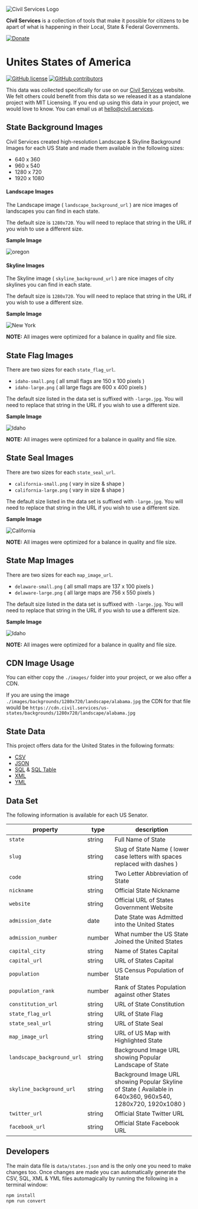 ![Civil Services Logo](https://raw.githubusercontent.com/CivilServiceUSA/api/master/docs/img/logo.png "Civil Services Logo")

__Civil Services__ is a collection of tools that make it possible for citizens to be apart of what is happening in their Local, State & Federal Governments.

[![Donate](https://cdn.civil.services/donate-button.png)](https://www.paypal.me/civilservices)


Unites States of America
===

[![GitHub license](https://img.shields.io/badge/license-MIT-blue.svg?style=flat)](https://raw.githubusercontent.com/CivilServiceUSA/us-states/master/LICENSE)  [![GitHub contributors](https://img.shields.io/github/contributors/CivilServiceUSA/us-states.svg)](https://github.com/CivilServiceUSA/us-states/graphs/contributors)

This data was collected specifically for use on our [Civil Services](https://civil.services) website.  We felt others could benefit from this data so we released it as a standalone project with MIT Licensing.  If you end up using this data in your project, we would love to know.  You can email us at [hello@civil.services](mailto:hello@civil.services).


State Background Images
---

Civil Services created high-resolution Landscape & Skyline Background Images for each US State and made them available in the following sizes:

* 640 x 360
* 960 x 540
* 1280 x 720
* 1920 x 1080

#### Landscape Images

The Landscape image ( `landscape_background_url` ) are nice images of landscapes you can find in each state.

The default size is `1280x720`.  You will need to replace that string in the URL if you wish to use a different size.

__Sample Image__

![oregon](images/backgrounds/640x360/landscape/oregon.jpg "oregon")

#### Skyline Images

The Skyline image ( `skyline_background_url` ) are nice images of city skylines you can find in each state.

The default size is `1280x720`.  You will need to replace that string in the URL if you wish to use a different size.

__Sample Image__

![New York](images/backgrounds/640x360/skyline/new-york.jpg "New York")

__NOTE:__  All images were optimized for a balance in quality and file size.

State Flag Images
---

There are two sizes for each `state_flag_url`.

* `idaho-small.png` ( all small flags are 150 x 100 pixels )
* `idaho-large.png` ( all large flags are 600 x 400 pixels )

The default size listed in the data set is suffixed with `-large.jpg`.  You will need to replace that string in the URL if you wish to use a different size.

__Sample Image__

![Idaho](images/flags/idaho-large.png "Idaho")

__NOTE:__  All images were optimized for a balance in quality and file size.


State Seal Images
---

There are two sizes for each `state_seal_url`.

* `california-small.png` ( vary in size & shape )
* `california-large.png` ( vary in size & shape )

The default size listed in the data set is suffixed with `-large.jpg`.  You will need to replace that string in the URL if you wish to use a different size.

__Sample Image__

![California](images/seals/california-large.png "California")

__NOTE:__  All images were optimized for a balance in quality and file size.


State Map Images
---

There are two sizes for each `map_image_url`.

* `delaware-small.png` ( all small maps are 137 x 100 pixels )
* `delaware-large.png` ( all large maps are 756 x 550 pixels )

The default size listed in the data set is suffixed with `-large.jpg`.  You will need to replace that string in the URL if you wish to use a different size.

__Sample Image__

![Idaho](images/maps/delaware-large.png "Idaho")

__NOTE:__  All images were optimized for a balance in quality and file size.


CDN Image Usage
---

You can either copy the `./images/` folder into your project, or we also offer a CDN.

If you are using the image `./images/backgrounds/1280x720/landscape/alabama.jpg` the CDN for that file would be `https://cdn.civil.services/us-states/backgrounds/1280x720/landscape/alabama.jpg`


State Data
---

This project offers data for the United States in the following formats:

* [CSV](data/states.csv)
* [JSON](data/states.json)
* [SQL](data/states.sql) & [SQL Table](data/states.table.sql) 
* [XML](data/states.xml)
* [YML](data/states.yml)


Data Set
---

The following information is available for each US Senator.

property                   | type   | description
---------------------------|--------|------------
`state`                    | string | Full Name of State
`slug`                     | string | Slug of State Name ( lower case letters with spaces replaced with dashes )
`code`                     | string | Two Letter Abbreviation of State
`nickname`                 | string | Official State Nickname
`website`                  | string | Official URL of States Government Website
`admission_date`           | date   | Date State was Admitted into the United States
`admission_number`         | number | What number the US State Joined the United States
`capital_city`             | string | Name of States Capital
`capital_url`              | string | URL of States Capital
`population`               | number | US Census Population of State
`population_rank`          | number | Rank of States Population against other States
`constitution_url`         | string | URL of State Constitution
`state_flag_url`           | string | URL of State Flag
`state_seal_url`           | string | URL of State Seal
`map_image_url`            | string | URL of US Map with Highlighted State
`landscape_background_url` | string | Background Image URL showing Popular Landscape of State
`skyline_background_url`   | string | Background Image URL showing Popular Skyline of State ( Available in 640x360, 960x540, 1280x720, 1920x1080 )
`twitter_url`              | string | Official State Twitter URL
`facebook_url`             | string | Official State Facebook URL

Developers
---

The main data file is `data/states.json` and is the only one you need to make changes too.  Once changes are made
you can automatically generate the CSV, SQL, XML & YML files automagically by running the following in a terminal window:

```bash
npm install
npm run convert
```
